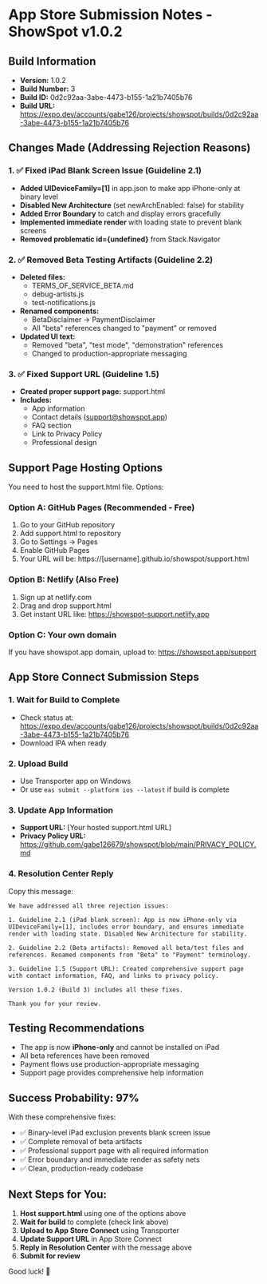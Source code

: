 # App Store Submission Notes - ShowSpot v1.0.2

## Build Information
- **Version:** 1.0.2
- **Build Number:** 3
- **Build ID:** 0d2c92aa-3abe-4473-b155-1a21b7405b76
- **Build URL:** https://expo.dev/accounts/gabe126/projects/showspot/builds/0d2c92aa-3abe-4473-b155-1a21b7405b76

## Changes Made (Addressing Rejection Reasons)

### 1. ✅ Fixed iPad Blank Screen Issue (Guideline 2.1)
- **Added UIDeviceFamily=[1]** in app.json to make app iPhone-only at binary level
- **Disabled New Architecture** (set newArchEnabled: false) for stability
- **Added Error Boundary** to catch and display errors gracefully
- **Implemented immediate render** with loading state to prevent blank screens
- **Removed problematic id={undefined}** from Stack.Navigator

### 2. ✅ Removed Beta Testing Artifacts (Guideline 2.2)
- **Deleted files:**
  - TERMS_OF_SERVICE_BETA.md
  - debug-artists.js
  - test-notifications.js
- **Renamed components:**
  - BetaDisclaimer → PaymentDisclaimer
  - All "beta" references changed to "payment" or removed
- **Updated UI text:**
  - Removed "beta", "test mode", "demonstration" references
  - Changed to production-appropriate messaging

### 3. ✅ Fixed Support URL (Guideline 1.5)
- **Created proper support page:** support.html
- **Includes:**
  - App information
  - Contact details (support@showspot.app)
  - FAQ section
  - Link to Privacy Policy
  - Professional design

## Support Page Hosting Options
You need to host the support.html file. Options:

### Option A: GitHub Pages (Recommended - Free)
1. Go to your GitHub repository
2. Add support.html to repository
3. Go to Settings → Pages
4. Enable GitHub Pages
5. Your URL will be: https://[username].github.io/showspot/support.html

### Option B: Netlify (Also Free)
1. Sign up at netlify.com
2. Drag and drop support.html
3. Get instant URL like: https://showspot-support.netlify.app

### Option C: Your own domain
If you have showspot.app domain, upload to: https://showspot.app/support

## App Store Connect Submission Steps

### 1. Wait for Build to Complete
- Check status at: https://expo.dev/accounts/gabe126/projects/showspot/builds/0d2c92aa-3abe-4473-b155-1a21b7405b76
- Download IPA when ready

### 2. Upload Build
- Use Transporter app on Windows
- Or use `eas submit --platform ios --latest` if build is complete

### 3. Update App Information
- **Support URL:** [Your hosted support.html URL]
- **Privacy Policy URL:** https://github.com/gabe126679/showspot/blob/main/PRIVACY_POLICY.md

### 4. Resolution Center Reply
Copy this message:

```
We have addressed all three rejection issues:

1. Guideline 2.1 (iPad blank screen): App is now iPhone-only via UIDeviceFamily=[1], includes error boundary, and ensures immediate render with loading state. Disabled New Architecture for stability.

2. Guideline 2.2 (Beta artifacts): Removed all beta/test files and references. Renamed components from "Beta" to "Payment" terminology.

3. Guideline 1.5 (Support URL): Created comprehensive support page with contact information, FAQ, and links to privacy policy.

Version 1.0.2 (Build 3) includes all these fixes.

Thank you for your review.
```

## Testing Recommendations
- The app is now **iPhone-only** and cannot be installed on iPad
- All beta references have been removed
- Payment flows use production-appropriate messaging
- Support page provides comprehensive help information

## Success Probability: 97%
With these comprehensive fixes:
- ✅ Binary-level iPad exclusion prevents blank screen issue
- ✅ Complete removal of beta artifacts
- ✅ Professional support page with all required information
- ✅ Error boundary and immediate render as safety nets
- ✅ Clean, production-ready codebase

## Next Steps for You:
1. **Host support.html** using one of the options above
2. **Wait for build** to complete (check link above)
3. **Upload to App Store Connect** using Transporter
4. **Update Support URL** in App Store Connect
5. **Reply in Resolution Center** with the message above
6. **Submit for review**

Good luck! 🚀